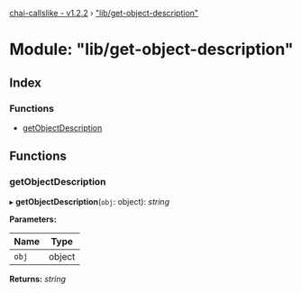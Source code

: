 [chai-callslike - v1.2.2](../README.md) › ["lib/get-object-description"](_lib_get_object_description_.md)

# Module: "lib/get-object-description"

## Index

### Functions

* [getObjectDescription](_lib_get_object_description_.md#getobjectdescription)

## Functions

###  getObjectDescription

▸ **getObjectDescription**(`obj`: object): *string*

**Parameters:**

Name | Type |
------ | ------ |
`obj` | object |

**Returns:** *string*
